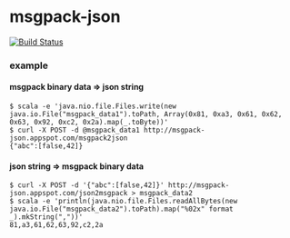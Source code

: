 # msgpack-json

[![Build Status](https://secure.travis-ci.org/xuwei-k/msgpack-json.png)](http://travis-ci.org/xuwei-k/msgpack-json)


### example

#### msgpack binary data => json string

```
$ scala -e 'java.nio.file.Files.write(new java.io.File("msgpack_data1").toPath, Array(0x81, 0xa3, 0x61, 0x62, 0x63, 0x92, 0xc2, 0x2a).map(_.toByte))'
$ curl -X POST -d @msgpack_data1 http://msgpack-json.appspot.com/msgpack2json
{"abc":[false,42]}
```

#### json string => msgpack binary data

```
$ curl -X POST -d '{"abc":[false,42]}' http://msgpack-json.appspot.com/json2msgpack > msgpack_data2
$ scala -e 'println(java.nio.file.Files.readAllBytes(new java.io.File("msgpack_data2").toPath).map("%02x" format _).mkString(","))'
81,a3,61,62,63,92,c2,2a
```
